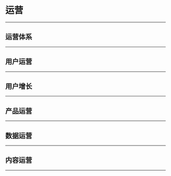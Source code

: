 # 运营 

---------

## 运营体系

---------

## 用户运营

--------


## 用户增长

------




## 产品运营

------


## 数据运营

-------



## 内容运营

-------









